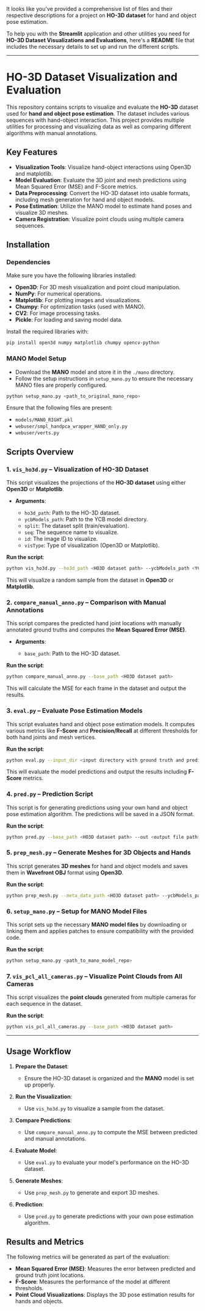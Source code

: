 It looks like you've provided a comprehensive list of files and their respective descriptions for a project on **HO-3D dataset** for hand and object pose estimation.

To help you with the **Streamlit** application and other utilities you need for **HO-3D Dataset Visualizations and Evaluations**, here's a **README** file that includes the necessary details to set up and run the different scripts.

---

# **HO-3D Dataset Visualization and Evaluation**

This repository contains scripts to visualize and evaluate the **HO-3D** dataset used for **hand and object pose estimation**. The dataset includes various sequences with hand-object interaction. This project provides multiple utilities for processing and visualizing data as well as comparing different algorithms with manual annotations.

## **Key Features**

* **Visualization Tools**: Visualize hand-object interactions using Open3D and matplotlib.
* **Model Evaluation**: Evaluate the 3D joint and mesh predictions using Mean Squared Error (MSE) and F-Score metrics.
* **Data Preprocessing**: Convert the HO-3D dataset into usable formats, including mesh generation for hand and object models.
* **Pose Estimation**: Utilize the MANO model to estimate hand poses and visualize 3D meshes.
* **Camera Registration**: Visualize point clouds using multiple camera sequences.

## **Installation**

### **Dependencies**

Make sure you have the following libraries installed:

* **Open3D**: For 3D mesh visualization and point cloud manipulation.
* **NumPy**: For numerical operations.
* **Matplotlib**: For plotting images and visualizations.
* **Chumpy**: For optimization tasks (used with MANO).
* **CV2**: For image processing tasks.
* **Pickle**: For loading and saving model data.

Install the required libraries with:

```bash
pip install open3d numpy matplotlib chumpy opencv-python
```

### **MANO Model Setup**

* Download the **MANO** model and store it in the `./mano` directory.
* Follow the setup instructions in `setup_mano.py` to ensure the necessary MANO files are properly configured.

```bash
python setup_mano.py <path_to_original_mano_repo>
```

Ensure that the following files are present:

* `models/MANO_RIGHT.pkl`
* `webuser/smpl_handpca_wrapper_HAND_only.py`
* `webuser/verts.py`

## **Scripts Overview**

### **1. `vis_ho3d.py`** – Visualization of HO-3D Dataset

This script visualizes the projections of the **HO-3D dataset** using either **Open3D** or **Matplotlib**.

* **Arguments**:

  * `ho3d_path`: Path to the HO-3D dataset.
  * `ycbModels_path`: Path to the YCB model directory.
  * `split`: The dataset split (train/evaluation).
  * `seq`: The sequence name to visualize.
  * `id`: The image ID to visualize.
  * `visType`: Type of visualization (Open3D or Matplotlib).

**Run the script**:

```bash
python vis_ho3d.py --ho3d_path <HO3D dataset path> --ycbModels_path <YCB Models Path> --visType open3d
```

This will visualize a random sample from the dataset in **Open3D** or **Matplotlib**.

### **2. `compare_manual_anno.py`** – Comparison with Manual Annotations

This script compares the predicted hand joint locations with manually annotated ground truths and computes the **Mean Squared Error (MSE)**.

* **Arguments**:

  * `base_path`: Path to the HO-3D dataset.

**Run the script**:

```bash
python compare_manual_anno.py --base_path <HO3D dataset path>
```

This will calculate the MSE for each frame in the dataset and output the results.

### **3. `eval.py`** – Evaluate Pose Estimation Models

This script evaluates hand and object pose estimation models. It computes various metrics like **F-Score** and **Precision/Recall** at different thresholds for both hand joints and mesh vertices.

**Run the script**:

```bash
python eval.py --input_dir <input directory with ground truth and predictions> --output_dir <output directory for results>
```

This will evaluate the model predictions and output the results including **F-Score** metrics.

### **4. `pred.py`** – Prediction Script

This script is for generating predictions using your own hand and object pose estimation algorithm. The predictions will be saved in a JSON format.

**Run the script**:

```bash
python pred.py --base_path <HO3D dataset path> --out <output file path>
```

### **5. `prep_mesh.py`** – Generate Meshes for 3D Objects and Hands

This script generates **3D meshes** for hand and object models and saves them in **Wavefront OBJ** format using **Open3D**.

**Run the script**:

```bash
python prep_mesh.py --meta_data_path <HO3D dataset path> --ycbModels_path <YCB Models Path>
```

### **6. `setup_mano.py`** – Setup for MANO Model Files

This script sets up the necessary **MANO model files** by downloading or linking them and applies patches to ensure compatibility with the provided code.

**Run the script**:

```bash
python setup_mano.py <path_to_mano_model_repo>
```

### **7. `vis_pcl_all_cameras.py`** – Visualize Point Clouds from All Cameras

This script visualizes the **point clouds** generated from multiple cameras for each sequence in the dataset.

**Run the script**:

```bash
python vis_pcl_all_cameras.py --base_path <HO3D dataset path>
```

---

## **Usage Workflow**

1. **Prepare the Dataset**:

   * Ensure the HO-3D dataset is organized and the **MANO** model is set up properly.

2. **Run the Visualization**:

   * Use `vis_ho3d.py` to visualize a sample from the dataset.

3. **Compare Predictions**:

   * Use `compare_manual_anno.py` to compute the MSE between predicted and manual annotations.

4. **Evaluate Model**:

   * Use `eval.py` to evaluate your model's performance on the HO-3D dataset.

5. **Generate Meshes**:

   * Use `prep_mesh.py` to generate and export 3D meshes.

6. **Prediction**:

   * Use `pred.py` to generate predictions with your own pose estimation algorithm.

## **Results and Metrics**

The following metrics will be generated as part of the evaluation:

* **Mean Squared Error (MSE)**: Measures the error between predicted and ground truth joint locations.
* **F-Score**: Measures the performance of the model at different thresholds.
* **Point Cloud Visualizations**: Displays the 3D pose estimation results for hands and objects.

